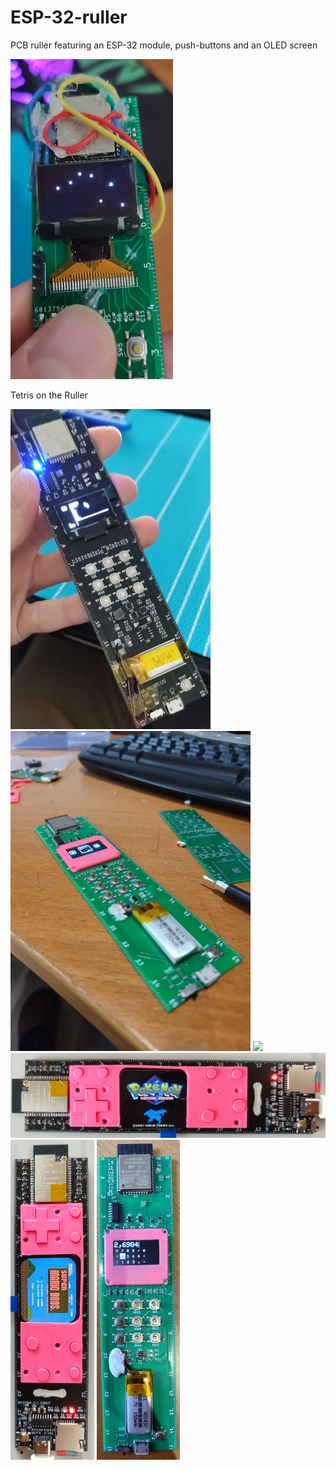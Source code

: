 # ESP-32-ruller
PCB ruller featuring an ESP-32 module, push-buttons and an OLED screen

<img src="photos/v0.1.png" height="512"/>

Tetris on the Ruller

<img src="photos/ruller_v1.jpg" height="512"/>
<img src="photos/ruller_v2.jpg" height="512"/>
<img src="photos/v0_v2.jpg" height="512"/>
<img src="photos/pokemon.jpg"/>
<img src="photos/mario.jpg" height="512"/>
<img src="photos/calculator.jpg" height="512"/>